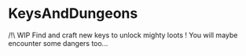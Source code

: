 # KeysAndDungeons

/!\ WIP
Find and craft new keys to unlock mighty loots !
You will maybe encounter some dangers too...

